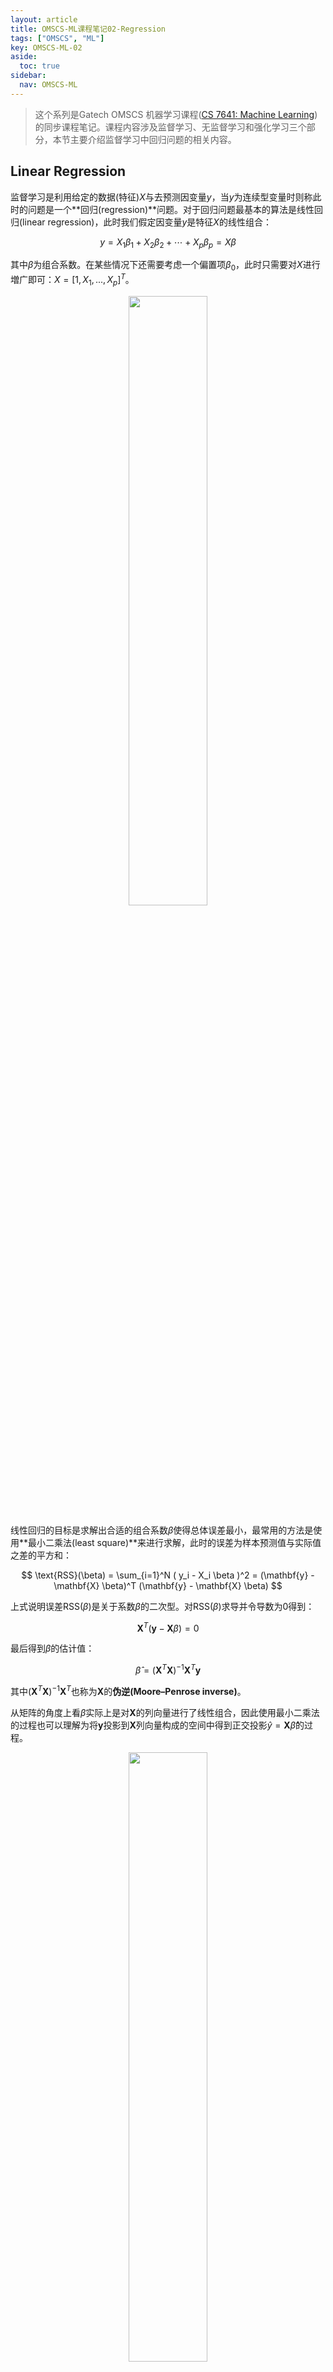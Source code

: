 ```yaml
---
layout: article
title: OMSCS-ML课程笔记02-Regression
tags: ["OMSCS", "ML"]
key: OMSCS-ML-02
aside:
  toc: true
sidebar:
  nav: OMSCS-ML
---
```


> 这个系列是Gatech OMSCS 机器学习课程([CS 7641: Machine Learning](https://omscs.gatech.edu/cs-7641-machine-learning))的同步课程笔记。课程内容涉及监督学习、无监督学习和强化学习三个部分，本节主要介绍监督学习中回归问题的相关内容。
<!--more-->

## Linear Regression

监督学习是利用给定的数据(特征)$X$与去预测因变量$y$，当$y$为连续型变量时则称此时的问题是一个**回归(regression)**问题。对于回归问题最基本的算法是线性回归(linear regression)，此时我们假定因变量$y$是特征$X$的线性组合：

$$
y = X_1 \beta_1 + X_2 \beta_2 + \cdots + X_p \beta_p = X \beta
$$

其中$\beta$为组合系数。在某些情况下还需要考虑一个偏置项$\beta_0$，此时只需要对$X$进行増广即可：$X = [1, X_1, ..., X_p]^T$。

<div align=center>
<img src="https://i.imgur.com/SuWVYEL.png" width="50%">
</div>

线性回归的目标是求解出合适的组合系数$\beta$使得总体误差最小，最常用的方法是使用**最小二乘法(least square)**来进行求解，此时的误差为样本预测值与实际值之差的平方和：

$$
\text{RSS}(\beta) = \sum_{i=1}^N ( y_i - X_i \beta )^2 = (\mathbf{y} - \mathbf{X} \beta)^T (\mathbf{y} - \mathbf{X} \beta)
$$

上式说明误差$\text{RSS}(\beta)$是关于系数$\beta$的二次型。对$\text{RSS}(\beta)$求导并令导数为0得到：

$$
\mathbf{X}^T (\mathbf{y} - \mathbf{X} \beta) = 0
$$

最后得到$\beta$的估计值：

$$
\hat{\beta} = (\mathbf{X}^T \mathbf{X})^{-1} \mathbf{X}^T \mathbf{y}
$$

其中$(\mathbf{X}^T \mathbf{X})^{-1} \mathbf{X}^T$也称为$\mathbf{X}$的**伪逆(Moore–Penrose inverse)**。

从矩阵的角度上看$\beta$实际上是对$\mathbf{X}$的列向量进行了线性组合，因此使用最小二乘法的过程也可以理解为将$\mathbf{y}$投影到$\mathbf{X}$列向量构成的空间中得到正交投影$\hat{y} = \mathbf{X} \hat{\beta}$的过程。

<div align=center>
<img src="https://i.imgur.com/Oej54wY.png" width="50%">
</div>

## Polynomial Regression

## Cross Validation

## Reference
- [Chapter 3: Linear Methods for Regression](https://web.stanford.edu/~hastie/ElemStatLearn/printings/ESLII_print12_toc.pdf#page=62)
- [Polynomial Regression](https://en.wikipedia.org/wiki/Polynomial_regression)
- [Cross Validation](https://en.wikipedia.org/wiki/Cross-validation_(statistics))